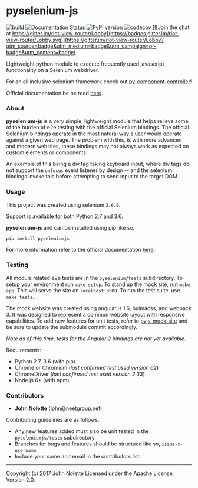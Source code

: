 # pyselenium-js

[![build](https://travis-ci.org/neetjn/pyselenium-js.svg?branch=master)](https://travis-ci.org/neetjn/pyselenium-js)
[![Documentation Status](https://readthedocs.org/projects/pyselenium-js/badge/?version=latest)](http://pyselenium-js.readthedocs.io/en/latest/?badge=latest)
[![PyPI version](https://badge.fury.io/py/pyseleniumjs.svg)](https://badge.fury.io/py/pyseleniumjs)
[![codecov](https://codecov.io/gh/neetjn/pyselenium-js/branch/master/graph/badge.svg)](https://codecov.io/gh/neetjn/pyselenium-js)
[![Join the chat at https://gitter.im/riot-view-router/Lobby](https://badges.gitter.im/riot-view-router/Lobby.svg)](https://gitter.im/riot-view-router/Lobby?utm_source=badge&utm_medium=badge&utm_campaign=pr-badge&utm_content=badge)

Lightweight python module to execute frequently used javascript functionality on a Selenium webdriver.

For an all inclusive selenium framework check out [py-component-controller](https://github.com/neetjn/py-component-controller)!

Official documentation be be read [here](https://readthedocs.org/projects/pyselenium-js).

### About

**pyselenium-js** is a very simple, lightweight module that helps relieve some of the burden of e2e testing with the official Selenium bindings.
The official Selenium bindings operate in the most natural way a user would operate against a given web page.
The problem with this, is with more advanced and modern websites, these bindings may not always work as expected on custom elements or components.

An example of this being a div tag taking keyboard input, where div tags do not support the `onfocus` event listener by design -- and the selenium bindings invoke this before attempting to send input to the target DOM.

### Usage

This project was created using selenium `3.6.0`.

Support is available for both Python 2.7 and 3.6.

**pyselenium-js** and can be installed using pip like so,

```bash
pip install pyseleniumjs
```

For more information refer to the official documentation [here](https://readthedocs.org/projects/pyselenium-js).

### Testing

All module related e2e tests are in the `pyselenium/tests` subdirectory. To setup your environment run `make setup`. To stand up the mock site, run `make app`. This will serve the site on `localhost:3000`. To run the test suite, use `make tests`.

The mock website was created using angular.js 1.6, bulmacss, and webpack 3. It was designed to represent a common website layout with responsive capabilities. To add new features for unit tests, refer to [pyjs-mock-site](https://github.com/neetjn/pysjs-mock-site) and be sure to update the submodule commit accordingly.

*Note as of this time, tests for the Angular 2 bindings are not yet available.*

Requirements:
* Python 2.7, 3.6 (with pip)
* Chrome or Chromium (*last confirmed test used version 62*)
* ChromeDriver (*last confirmed test used version 2.33*)
* Node.js 6+ (with npm)

### Contributors

* **John Nolette** (john@neetgroup.net)

Contributing guidelines are as follows,

* Any new features added must also be unit tested in the `pyseleniumjs/tests` subdirectory.
* Branches for bugs and features should be structued like so, `issue-x-username`.
* Include your name and email in the contributors list.

---

Copyright (c) 2017 John Nolette Licensed under the Apache License, Version 2.0.
